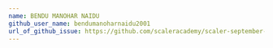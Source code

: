 ```yaml
---
name: BENDU MANOHAR NAIDU
github_user_name: bendumanoharnaidu2001
url_of_github_issue: https://github.com/scaleracademy/scaler-september-open-source-challenge/issues/198
---
```

